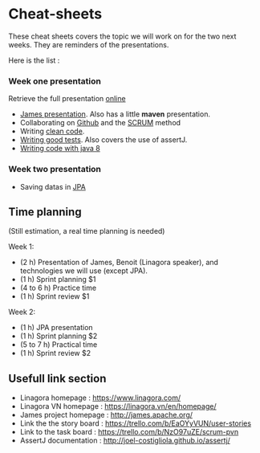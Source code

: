 # Cheat-sheets

These cheat sheets covers the topic we will work on for the two next weeks. They are reminders of the presentations.

Here is the list :

### Week one presentation

Retrieve the full presentation [online](https://rawgit.com/PVN-Linagora/cheat-sheet/master/prez/week1/index.html)

 - [James presentation](james.md). Also has a little **maven** presentation.
 - Collaborating on [Github](github.md) and the [SCRUM](scrum.md) method
 - Writing [clean code](clean_code.md).
 - [Writing good tests](tests.md). Also covers the use of assertJ.
 - [Writing code with java 8](java-8.md)

### Week two presentation

 - Saving datas in [JPA](jpa.md)

## Time planning

(Still estimation, a real time planning is needed)

Week 1:

 - (2 h) Presentation of James, Benoit (Linagora speaker), and technologies we will use (except JPA).
 - (1 h) Sprint planning $1
 - (4 to 6 h) Practice time
 - (1 h) Sprint review $1
 
Week 2:

 - (1 h) JPA presentation
 - (1 h) Sprint planning $2
 - (5 to 7 h) Practical time
 - (1 h) Sprint review $2
 
## Usefull link section

 - Linagora homepage : https://www.linagora.com/
 - Linagora VN homepage : https://linagora.vn/en/homepage/
 - James project homepage : http://james.apache.org/
 - Link the the story board : https://trello.com/b/EaOYyVUN/user-stories
 - Link to the task board : https://trello.com/b/NzO97uZE/scrum-pvn
 - AssertJ documentation : http://joel-costigliola.github.io/assertj/

